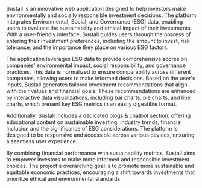 Sustall is an innovative web application designed to help investors make environmentally and socially responsible investment decisions. The platform integrates Environmental, Social, and Governance (ESG) data, enabling users to evaluate the sustainability and ethical impact of their investments. With a user-friendly interface, Sustall guides users through the process of entering their investment preferences, including the amount to invest, risk tolerance, and the importance they place on various ESG factors.

The application leverages ESG data to provide comprehensive scores on companies' environmental impact, social responsibility, and governance practices. This data is normalized to ensure comparability across different companies, allowing users to make informed decisions. Based on the user's inputs, Sustall generates tailored investment recommendations that align with their values and financial goals. These recommendations are enhanced by interactive data visualizations, including bar charts, pie charts, and line charts, which present key ESG metrics in an easily digestible format.

Additionally, Sustall includes a dedicated blogs & chatbot section, offering educational content on sustainable investing, industry trends, financial Inclusion and the significance of ESG considerations. The platform is designed to be responsive and accessible across various devices, ensuring a seamless user experience.

By combining financial performance with sustainability metrics, Sustall aims to empower investors to make more informed and responsible investment choices. The project's overarching goal is to promote more sustainable and equitable economic practices, encouraging a shift towards investments that prioritize ethical and environmental standards.








